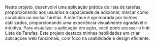 Neste projeto, desenvolvi uma aplicação prática de lista de tarefas, proporcionando aos usuários a capacidade de adicionar, marcar como concluído ou excluir tarefas. A interface é aprimorada por botões estilizados, proporcionando uma experiência visualmente agradável e intuitiva. Para visualizar a aplicação em ação, você pode acessar o link: Lista de Tarefas. Este projeto destaca minhas habilidades em criar aplicações web funcionais, com foco na usabilidade e design eficiente.

